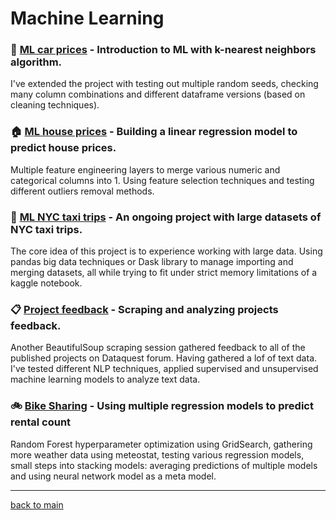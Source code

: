 # Machine Learning

### 🚙 [ML car prices](https://github.com/grumpyclimber/portfolio/tree/main/ml/intro_car_prices) - Introduction to ML with k-nearest neighbors algorithm. 
I've extended the project with testing out multiple random seeds, checking many column combinations and different dataframe versions (based on cleaning techniques).

### 🏠 [ML house prices](https://github.com/grumpyclimber/portfolio/tree/main/ml/house_prices) - Building a linear regression model to predict house prices.
Multiple feature engineering layers to merge various numeric and categorical columns into 1. Using feature selection techniques and testing different outliers removal methods. 
### :taxi: [ML NYC taxi trips](https://github.com/grumpyclimber/portfolio/tree/main/ml/taxis_large) - An ongoing project with large datasets of NYC taxi trips.
The core idea of this project is to experience working with large data. Using pandas big data techniques or Dask library to manage importing and merging  datasets, all while trying to fit under strict memory limitations of a kaggle notebook.

### 📋 [Project feedback](https://github.com/grumpyclimber/portfolio/tree/main/ml/nlp_feedback) -  Scraping and analyzing projects feedback. 
Another BeautifulSoup scraping session gathered feedback to all of the published projects on Dataquest forum. Having gathered a lof of text data. I've tested different NLP techniques, applied supervised and unsupervised machine learning models to analyze text data. 

### 🚲 [Bike Sharing](https://github.com/grumpyclimber/portfolio/tree/main/ml/bikes) - Using multiple regression models to predict rental count
Random Forest hyperparameter optimization using GridSearch, gathering more weather data using meteostat, testing various regression models, small steps into stacking models: averaging predictions of multiple models and using neural network model as a meta model. 

---
[back to main](https://github.com/grumpyclimber/portfolio)
